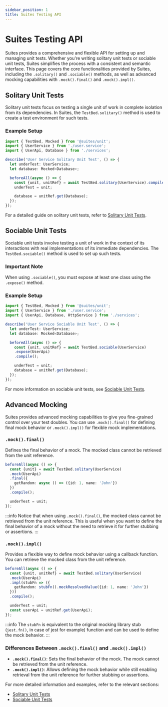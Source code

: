 ```yaml
---
sidebar_position: 1
title: Suites Testing API
---
```


# Suites Testing API

Suites provides a comprehensive and flexible API for setting up and managing unit tests. Whether you're writing solitary
unit tests or sociable unit tests, Suites simplifies the process with a consistent and semantic interface. This page
covers the core functionalities provided by Suites, including the `.solitary()` and `.sociable()` methods, as well as
advanced mocking capabilities with `.mock().final()` and `.mock().impl()`.

## Solitary Unit Tests

Solitary unit tests focus on testing a single unit of work in complete isolation from its dependencies. In Suites,
the `TestBed.solitary()` method is used to create a test environment for such tests.

### Example Setup

```typescript
import { TestBed, Mocked } from '@suites/unit';
import { UserService } from './user.service';
import { UserApi, Database } from './services';

describe('User Service Solitary Unit Test', () => {
  let underTest: UserService;
  let database: Mocked<Database>;

  beforeAll(async () => {
    const {unit, unitRef} = await TestBed.solitary(UserService).compile();
    underTest = unit;

    database = unitRef.get(Database);
  });
});
```

For a detailed guide on solitary unit tests, refer to [Solitary Unit Tests](/docs/developer-guide/unit-tests/solitary).

## Sociable Unit Tests

Sociable unit tests involve testing a unit of work in the context of its interactions with real implementations of its
immediate dependencies. The `TestBed.sociable()` method is used to set up such tests.

### Important Note

When using `.sociable()`, you must expose at least one class using the `.expose()` method.

### Example Setup

```typescript
import { TestBed, Mocked } from '@suites/unit';
import { UserService } from './user.service';
import { UserApi, Database, HttpService } from './services';

describe('User Service Sociable Unit Test', () => {
  let underTest: UserService;
  let database: Mocked<Database>;

  beforeAll(async () => {
    const {unit, unitRef} = await TestBed.sociable(UserService)
    .expose(UserApi)
    .compile();

    underTest = unit;
    database = unitRef.get(Database);
  });
});
```

For more information on sociable unit tests, see [Sociable Unit Tests](/docs/developer-guide/unit-tests/sociable).

## Advanced Mocking

Suites provides advanced mocking capabilities to give you fine-grained control over your test doubles. You can
use `.mock().final()` for defining final mock behavior or `.mock().impl()` for flexible mock implementations.

### `.mock().final()`

Defines the final behavior of a mock. The mocked class cannot be retrieved from the unit reference.

```typescript
beforeAll(async () => {
  const {unit} = await TestBed.solitary(UserService)
  .mock(UserApi)
  .final({
    getRandom: async () => ({id: 1, name: 'John'})
  })
  .compile();

  underTest = unit;
});
```

:::info
Notice that when using `.mock().final()`, the mocked class cannot be retrieved from the unit reference. This is useful
when you want to define the final behavior of a mock without the need to retrieve it for further stubbing or assertions.
:::

### `.mock().impl()`

Provides a flexible way to define mock behavior using a callback function. You can retrieve the mocked class from the
unit reference.

```typescript
beforeAll(async () => {
  const {unit, unitRef} = await TestBed.solitary(UserService)
  .mock(UserApi)
  .impl(stubFn => ({
    getRandom: stubFn().mockResolvedValue({id: 1, name: 'John'})
  }))
  .compile();

  underTest = unit;
  const userApi = unitRef.get(UserApi);
});
```

:::info
The `stubFn` is equivalent to the original mocking library stub (`jest.fn()`, in case of jest for example) function and
can be used to define the mock behavior.
:::

### Differences Between `.mock().final()` and `.mock().impl()`

- **`.mock().final()`**: Sets the final behavior of the mock. The mock cannot be retrieved from the unit reference.
- **`.mock().impl()`**: Allows defining the mock behavior while still enabling retrieval from the unit reference for
  further stubbing or assertions.

For more detailed information and examples, refer to the relevant sections:

- [Solitary Unit Tests](/docs/developer-guide/unit-tests/solitary)
- [Sociable Unit Tests](/docs/developer-guide/unit-tests/sociable)
